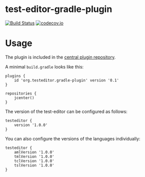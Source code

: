# test-editor-gradle-plugin

[![Build Status](https://travis-ci.org/test-editor/test-editor-gradle-plugin.svg?branch=master)](https://travis-ci.org/test-editor/test-editor-gradle-plugin)
[![codecov.io](https://codecov.io/github/test-editor/test-editor-gradle-plugin/coverage.svg?branch=master)](https://codecov.io/github/test-editor/test-editor-gradle-plugin?branch=master)

# Usage
The plugin is included in the [central plugin repository](https://plugins.gradle.org/plugin/org.testeditor.gradle-plugin). 

A minimal `build.gradle` looks like this:

	plugins {
		id 'org.testeditor.gradle-plugin' version '0.1'
	}
	
	repositories {
		jcenter()
	}
	
The version of the test-editor can be configured as follows:

	testeditor {
	    version '1.0.0'
	}

You can also configure the versions of the languages individually:

	testeditor {
		amlVersion '1.0.0'
		tmlVersion '1.0.0'
		tclVersion '1.0.0'
		tslVersion '1.0.0'
	}
